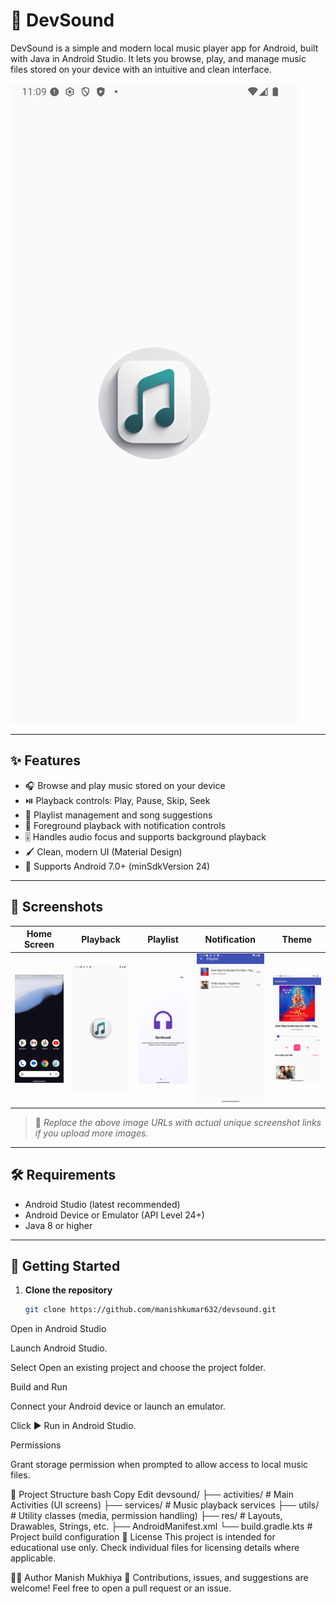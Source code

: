 # 🎵 DevSound

DevSound is a simple and modern local music player app for Android, built with Java in Android Studio. It lets you browse, play, and manage music files stored on your device with an intuitive and clean interface.

![DevSound Banner](https://github.com/manishkumar632/devsound/blob/c471cbf48fa9283a5d22833931a059c730cf715c/images/image%20copy%202.png)

---

## ✨ Features

- 🎧 Browse and play music stored on your device  
- ⏯️ Playback controls: Play, Pause, Skip, Seek  
- 📜 Playlist management and song suggestions  
- 🔔 Foreground playback with notification controls  
- 🎚️ Handles audio focus and supports background playback  
- 🖌️ Clean, modern UI (Material Design)  
- 📱 Supports Android 7.0+ (minSdkVersion 24)

---

## 📱 Screenshots

| Home Screen | Playback | Playlist | Notification | Theme |
|-------------|----------|----------|--------------|-------|
| ![](https://github.com/manishkumar632/devsound/blob/c471cbf48fa9283a5d22833931a059c730cf715c/images/image.png) | ![](https://github.com/manishkumar632/devsound/blob/c471cbf48fa9283a5d22833931a059c730cf715c/images/image%20copy%202.png) | ![](https://github.com/manishkumar632/devsound/blob/c471cbf48fa9283a5d22833931a059c730cf715c/images/image%20copy.png) | ![](https://github.com/manishkumar632/devsound/blob/c471cbf48fa9283a5d22833931a059c730cf715c/images/image%20copy%203.png) | ![](https://github.com/manishkumar632/devsound/blob/c471cbf48fa9283a5d22833931a059c730cf715c/images/image%20copy%204.png) |

> 🔧 *Replace the above image URLs with actual unique screenshot links if you upload more images.*

---

## 🛠 Requirements

- Android Studio (latest recommended)
- Android Device or Emulator (API Level 24+)
- Java 8 or higher

---

## 🚀 Getting Started

1. **Clone the repository**
   ```bash
   git clone https://github.com/manishkumar632/devsound.git


Open in Android Studio

Launch Android Studio.

Select Open an existing project and choose the project folder.

Build and Run

Connect your Android device or launch an emulator.

Click ▶️ Run in Android Studio.

Permissions

Grant storage permission when prompted to allow access to local music files.

📁 Project Structure
bash
Copy
Edit
devsound/
├── activities/        # Main Activities (UI screens)
├── services/          # Music playback services
├── utils/             # Utility classes (media, permission handling)
├── res/               # Layouts, Drawables, Strings, etc.
├── AndroidManifest.xml
└── build.gradle.kts   # Project build configuration
📜 License
This project is intended for educational use only.
Check individual files for licensing details where applicable.

👨‍💻 Author
Manish Mukhiya
💬 Contributions, issues, and suggestions are welcome! Feel free to open a pull request or an issue.